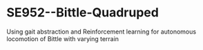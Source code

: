 # SE952--Bittle-Quadruped
Using gait abstraction and Reinforcement learning for autonomous locomotion of Bittle with varying terrain
